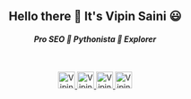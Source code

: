 <h2 align="center">Hello there 👋 It's Vipin Saini 😃 </h2>
<h4 align="center"><i>Pro SEO 🌱 Pythonista 🌱 Explorer</i></h4>
<br>
<p align="center">
  <a href="https://www.linkedin.com/in/thevipinsaini" target="_blank">
  <img alt="Vipin-Linkedin" src="https://cdn4.iconfinder.com/data/icons/social-messaging-ui-color-shapes-2-free/128/social-linkedin-circle-512.png" width="30" height="30" >
  </a>

  <a href="https://medium.com/@thevipinsaini" target="_blank">
    <img alt="Vipin-Medium" src="https://cdn1.iconfinder.com/data/icons/social-media-circle-7/512/Circled_Medium_svg5-512.png" width="30" height="30" >
  </a>
  
  <a href="https://stackoverflow.com/u/10499103" target="_blank">
    <img alt="Vipin-Stackoverflow" src="https://cdn2.iconfinder.com/data/icons/social-icons-color/512/stackoverflow-512.png" width="30" height="30" >
  </a>

  <a href="https://twitter.com/thevipinsani" target="_blank">
    <img alt="Vipin-Twitter" src="https://image.flaticon.com/icons/svg/124/124021.svg" width="30" height="30" >
  </a>
</p>

<p align="center">
